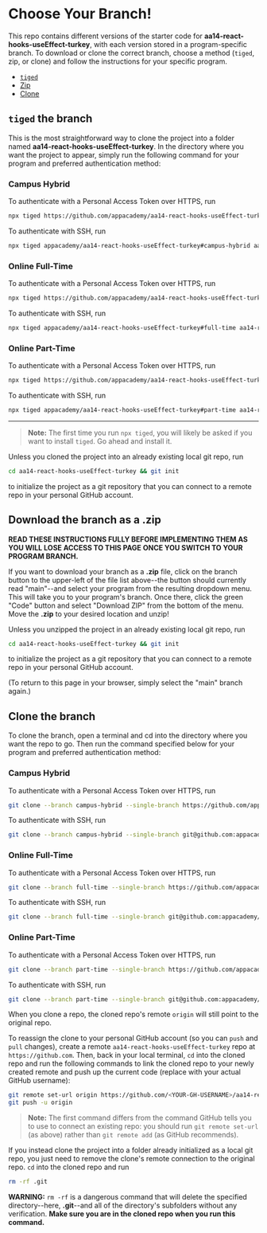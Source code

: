 # Choose Your Branch!

This repo contains different versions of the starter code for **aa14-react-hooks-useEffect-turkey**,
with each version stored in a program-specific branch. To download or clone the
correct branch, choose a method (`tiged`, zip, or clone) and follow the
instructions for your specific program.

* [`tiged`](#tiged-the-branch)
* [Zip](#download-the-branch-as-a-zip)
* [Clone](#clone-the-branch)

## `tiged` the branch

This is the most straightforward way to clone the project into a folder named
**aa14-react-hooks-useEffect-turkey**. In the directory where you want the project to appear, simply
run the following command for your program and preferred authentication method:

### Campus Hybrid

To authenticate with a Personal Access Token over HTTPS, run

```sh
npx tiged https://github.com/appacademy/aa14-react-hooks-useEffect-turkey#campus-hybrid aa14-react-hooks-useEffect-turkey
```

To authenticate with SSH, run

```sh
npx tiged appacademy/aa14-react-hooks-useEffect-turkey#campus-hybrid aa14-react-hooks-useEffect-turkey
```

### Online Full-Time

To authenticate with a Personal Access Token over HTTPS, run

```sh
npx tiged https://github.com/appacademy/aa14-react-hooks-useEffect-turkey#full-time aa14-react-hooks-useEffect-turkey
```

To authenticate with SSH, run

```sh
npx tiged appacademy/aa14-react-hooks-useEffect-turkey#full-time aa14-react-hooks-useEffect-turkey
```

### Online Part-Time

To authenticate with a Personal Access Token over HTTPS, run

```sh
npx tiged https://github.com/appacademy/aa14-react-hooks-useEffect-turkey#part-time aa14-react-hooks-useEffect-turkey
```

To authenticate with SSH, run

```sh
npx tiged appacademy/aa14-react-hooks-useEffect-turkey#part-time aa14-react-hooks-useEffect-turkey
```

-----

> **Note:** The first time you run `npx tiged`, you will likely be asked if you
> want to install `tiged`. Go ahead and install it.

Unless you cloned the project into an already existing local git repo, run

```sh
cd aa14-react-hooks-useEffect-turkey && git init
```

to initialize the project as a git repository that you can connect to a remote
repo in your personal GitHub account.

## Download the branch as a .zip

**READ THESE INSTRUCTIONS FULLY BEFORE IMPLEMENTING THEM AS YOU WILL LOSE ACCESS
TO THIS PAGE ONCE YOU SWITCH TO YOUR PROGRAM BRANCH.**

If you want to download your branch as a __.zip__ file, click on the branch
button to the upper-left of the file list above--the button should currently
read "main"--and select your program from the resulting dropdown menu. This will
take you to your program's branch. Once there, click the green "Code" button and
select "Download ZIP" from the bottom of the menu. Move the __.zip__ to your
desired location and unzip!

Unless you unzipped the project in an already existing local git repo, run

```sh
cd aa14-react-hooks-useEffect-turkey && git init
```

to initialize the project as a git repository that you can connect to a remote
repo in your personal GitHub account.

(To return to this page in your browser, simply select the "main" branch again.)

## Clone the branch

To clone the branch, open a terminal and cd into the directory where you want
the repo to go. Then run the command specified below for your program and
preferred authentication method:

### Campus Hybrid

To authenticate with a Personal Access Token over HTTPS, run

```sh
git clone --branch campus-hybrid --single-branch https://github.com/appacademy/aa14-react-hooks-useEffect-turkey.git
```

To authenticate with SSH, run

```sh
git clone --branch campus-hybrid --single-branch git@github.com:appacademy/aa14-react-hooks-useEffect-turkey.git
```

### Online Full-Time

To authenticate with a Personal Access Token over HTTPS, run

```sh
git clone --branch full-time --single-branch https://github.com/appacademy/aa14-react-hooks-useEffect-turkey.git
```

To authenticate with SSH, run

```sh
git clone --branch full-time --single-branch git@github.com:appacademy/aa14-react-hooks-useEffect-turkey.git
```

### Online Part-Time

To authenticate with a Personal Access Token over HTTPS, run

```sh
git clone --branch part-time --single-branch https://github.com/appacademy/aa14-react-hooks-useEffect-turkey.git
```

To authenticate with SSH, run

```sh
git clone --branch part-time --single-branch git@github.com:appacademy/aa14-react-hooks-useEffect-turkey.git
```

When you clone a repo, the cloned repo's remote `origin` will still point to the
original repo.

To reassign the clone to your personal GitHub account (so you can `push` and
`pull` changes), create a remote `aa14-react-hooks-useEffect-turkey` repo at `https://github.com`.
Then, back in your local terminal, `cd` into the cloned repo and run the
following commands to link the cloned repo to your newly created remote and push
up the current code (replace <YOUR-GH-USERNAME> with your actual GitHub username):

```sh
git remote set-url origin https://github.com/<YOUR-GH-USERNAME>/aa14-react-hooks-useEffect-turkey
git push -u origin
```

 > **Note:** The first command differs from the command GitHub tells you to use
 > to connect an existing repo: you should run `git remote set-url` (as above)
 > rather than `git remote add` (as GitHub recommends).

 If you instead clone the project into a folder already initialized as a local
 git repo, you just need to remove the clone's remote connection to the original
 repo. `cd` into the cloned repo and run

 ```sh
 rm -rf .git
 ```

**WARNING:** `rm -rf` is a dangerous command that will delete the specified
directory--here, __.git__--and all of the directory's subfolders without any
verification. **Make sure you are in the cloned repo when you run this
command.**

